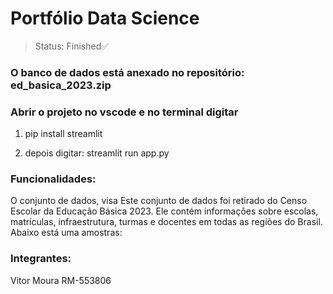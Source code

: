 # Portfólio Data Science
>Status: Finished✅

### O banco de dados está anexado no repositório: ed_basica_2023.zip
### Abrir o projeto no vscode e no terminal digitar 

1) pip install streamlit

2) depois digitar: streamlit run app.py

### Funcionalidades:

O conjunto de dados, visa Este conjunto de dados foi retirado do Censo Escolar da Educação Básica 2023. 
Ele contém informações sobre escolas, matrículas, infraestrutura, turmas e docentes em todas as regiões do Brasil. 
Abaixo está uma amostras: 

### Integrantes:
Vitor Moura RM-553806
